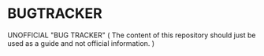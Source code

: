 # BUGTRACKER
UNOFFICIAL "BUG TRACKER"  ( The content of this repository should just be used as a guide and not official information. )
